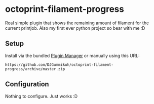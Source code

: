 # octoprint-filament-progress

Real simple plugin that shows the remaining amount of filament for the current printjob.
Also my first ever python project so bear with me :D

## Setup

Install via the bundled [Plugin Manager](https://docs.octoprint.org/en/master/bundledplugins/pluginmanager.html)
or manually using this URL:

    https://github.com/DJGummikuh/octoprint-filament-progress/archive/master.zip

## Configuration

Nothing to configure. Just works :D
